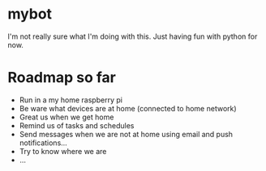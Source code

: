 mybot
=====

I'm not really sure what I'm doing with this. Just having fun with python for now.
# Roadmap so far

- Run in a my home raspberry pi
- Be ware what devices are at home (connected to home network)
- Great us when we get home
- Remind us of tasks and schedules
- Send messages when we are not at home using email and push notifications...
- Try to know where we are
- ...


